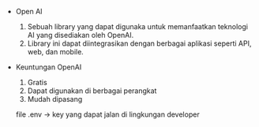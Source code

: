 - Open AI
    1) Sebuah library yang dapat digunaka untuk memanfaatkan teknologi AI yang disediakan oleh OpenAI.
    2) Library ini dapat diintegrasikan dengan berbagai aplikasi seperti API, web, dan mobile.

- Keuntungan OpenAI
  1) Gratis
  2) Dapat digunakan di berbagai perangkat
  3) Mudah dipasang

  file .env -> key yang dapat jalan di lingkungan developer
